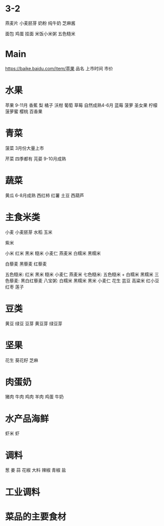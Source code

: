 

# 3-2



燕麦片
小麦胚芽
奶粉
纯牛奶
芝麻酱


面包
鸡蛋
挂面
米饭小米粥
五色糙米





# Main

https://baike.baidu.com/item/苹果
品名 上市时间 市价


# 水果

苹果 9-11月
香蕉 
梨
橘子
沃柑
葡萄
草莓 自然成熟4-6月
蓝莓
菠萝
圣女果
柠檬
菠萝蜜
樱桃
百香果



# 青菜



菠菜 3月份大量上市



芹菜 四季都有
芫荽 9-10月成熟



# 蔬菜

黄瓜 6-8月成熟
西红柿
红薯
土豆
西葫芦


# 主食米类

小麦
小麦胚芽
水稻
玉米

紫米

小米
红米
黑米
糙米
小麦仁
燕麦米
白糯米
黑糯米

白藜麦
黑藜麦
红藜麦

五色糙米: 红米 黑米 糙米 小麦仁 燕麦米
七色糙米: 五色糙米 + 白糯米 黑糯米
三色藜麦: 黑白红藜麦
八宝粥: 白糯米 黑糯米 黑米 小麦仁 花生 芸豆 高粱米 红小豆 红枣 莲子


# 豆类


黄豆
绿豆
豆芽 黄豆芽 绿豆芽



# 坚果

花生
葵花籽
芝麻


# 肉蛋奶

猪肉
牛肉
鸡肉
羊肉
鸡蛋
牛奶




# 水产品海鲜

虾米
虾








# 调料

葱
姜
蒜
花椒
大料
辣椒
青椒
盐


# 工业调料





# 菜品的主要食材






